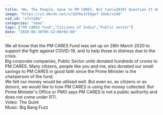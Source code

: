 ```yaml
---
title: "We, The People, Gave to PM CARES, But Can\u2019t Question It Under RTI"
image: "https://s2.dmcdn.net/v/SQYKo1VIDge7-1Oob/x240"
vid_id: "x7vtq9e"
categories: "news"
tags: ["PM CARES fund","Citizens of India","Public sector"]
date: "2020-08-30T05:52:06+03:00"
---
```

We all know that the PM CARES Fund was set up on 28th March 2020 to support the fight against COVID-19, and to help those in distress due to the crisis.  <br>Big corporate companies, Public Sector units donated hundreds of crores to PM CARES. Many citizens, people like you and me, also donated our small savings to PM CARES in good faith since the Prime Minister is the chairperson of the fund.  <br>We felt our money would be utilised well. But even so, as citizens or as donors, we would like to how PM CARES is using the money collected. But Prime Minister's Office or PMO says PM CARES is not a public authority and does not come under RTI.   <br>Video: The Quint  <br>Music: Big Bang Fuzz
